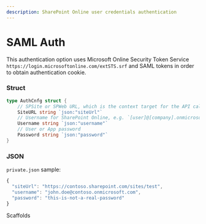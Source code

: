 ```yaml
---
description: SharePoint Online user credentials authentication
---
```


# SAML Auth

This authentication option uses Microsoft Online Security Token Service `https://login.microsoftonline.com/extSTS.srf` and SAML tokens in order to obtain authentication cookie.

### Struct

```go
type AuthCnfg struct {
    // SPSite or SPWeb URL, which is the context target for the API calls
    SiteURL string `json:"siteUrl"`
    // Username for SharePoint Online, e.g. `[user]@[company].onmicrosoft.com`
    Username string `json:"username"`
    // User or App password
    Password string `json:"password"`
}
```

### JSON

`private.json` sample:

```javascript
{
  "siteUrl": "https://contoso.sharepoint.com/sites/test",
  "username": "john.doe@contoso.onmicrosoft.com",
  "password": "this-is-not-a-real-password"
}
```

Scaffolds

